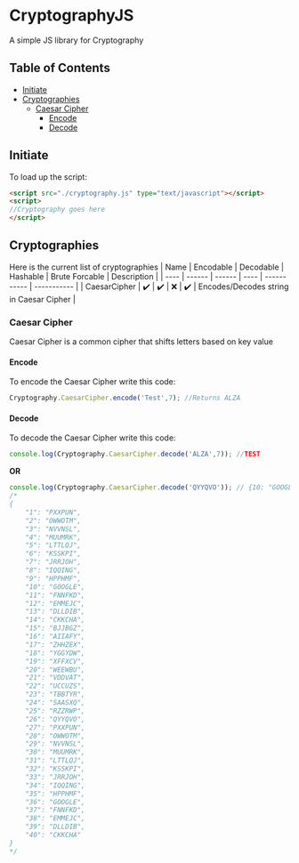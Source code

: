 # CryptographyJS
A simple JS library for Cryptography

## Table of Contents
* [Initiate](#Initiate)
* [Cryptographies](#Cryptographies)
  * [Caesar Cipher](#Caesar-Cipher)
    * [Encode](#encode)
    * [Decode](#decode)

## Initiate
To load up the script:
```html
<script src="./cryptography.js" type="text/javascript"></script>
<script>
//Cryptography goes here
</script>
```

## Cryptographies
Here is the current list of cryptographies
| Name | Encodable | Decodable | Hashable | Brute Forcable | Description |
| ---- | ------ | ------ | ---- | ----------- | ----------- |
| CaesarCipher | ✔️ | ✔️ |  ❌   |    ✔️      | Encodes/Decodes string in Caesar Cipher |


### Caesar Cipher
Caesar Cipher is a common cipher that shifts letters based on key value

#### Encode
To encode the Caesar Cipher write this code:
```js
Cryptography.CaesarCipher.encode('Test',7); //Returns ALZA
```

#### Decode
To decode the Caesar Cipher write this code:
```js
console.log(Cryptography.CaesarCipher.decode('ALZA',7)); //TEST
```
**OR**
```js
console.log(Cryptography.CaesarCipher.decode('QYYQVO')); // {10: "GOOGLE"}
/*
{
    "1": "PXXPUN",
    "2": "OWWOTM",
    "3": "NVVNSL",
    "4": "MUUMRK",
    "5": "LTTLQJ",
    "6": "KSSKPI",
    "7": "JRRJOH",
    "8": "IQQING",
    "9": "HPPHMF",
    "10": "GOOGLE",
    "11": "FNNFKD",
    "12": "EMMEJC",
    "13": "DLLDIB",
    "14": "CKKCHA",
    "15": "BJJBGZ",
    "16": "AIIAFY",
    "17": "ZHHZEX",
    "18": "YGGYDW",
    "19": "XFFXCV",
    "20": "WEEWBU",
    "21": "VDDVAT",
    "22": "UCCUZS",
    "23": "TBBTYR",
    "24": "SAASXQ",
    "25": "RZZRWP",
    "26": "QYYQVO",
    "27": "PXXPUN",
    "28": "OWWOTM",
    "29": "NVVNSL",
    "30": "MUUMRK",
    "31": "LTTLQJ",
    "32": "KSSKPI",
    "33": "JRRJOH",
    "34": "IQQING",
    "35": "HPPHMF",
    "36": "GOOGLE",
    "37": "FNNFKD",
    "38": "EMMEJC",
    "39": "DLLDIB",
    "40": "CKKCHA"
}
*/
```
